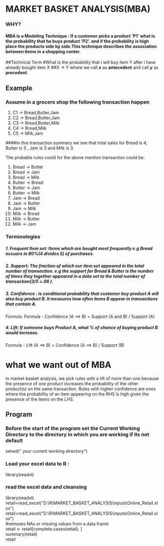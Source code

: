 # **MARKET BASKET ANALYSIS**(MBA)
### WHY?
#### MBA is a Modeling Technique : If a customer picks a product 'P1' what is the probability that he buys product 'P2'. and if the probability is high place the products side by side.This technique describes the association between items in a shopping center.
##Technical Term
#What is the probability that i will buy item Y after i have already bought item X
##X &rarr; Y
where we call ***x*** as **antecedent** and call ***y*** as **precedent**.

## Example
### Assume in a grocers shop the following transaction happen
1. C1 &rarr; Bread,Butter,Jam
2. C2 &rarr; Bread,Butter,Jam
3. C3 &rarr; Bread,Butter,Milk
4. C4 &rarr; Bread,Milk
5. C5 &rarr; Milk,Jam

####In this transaction summary we see that total sales for Bread is 4, Butter is 3 , Jam is 3 and Milk is 3.



The probable rules could for the above mention transaction could be:

1. Bread  &rarr; Butter  
2. Bread &rarr; Jam
3. Bread &rarr; Milk
4. Butter &rarr; Bread
5. Butter &rarr; Jam
6. Butter &rarr; Milk
7. Jam &rarr; Bread
8. Jam &rarr; Butter
9. Jam &rarr; Milk
10. Milk &rarr; Bread
11. Milk &rarr; Butter
12. Milk &rarr; Jam

### Terminologies

##### 1. Frequent Item set: Items which are bought most frequently e.g Bread occuers in 80%(4 divides 5) of purchases.
##### 2. Support: The fraction of which our item set appeared in the total number of transaction. e.g the support for Bread & Butter is the number of times they together appeared in a data set to the total number of transaction(3/5 =.06 ).
##### 3. Confidence :  is conditional probability that customer buy product A will also buy product B. It measures how often items B appear in transactions that contain A.
Formuls: Formula - Confidence (A ==> B) = Support (A and B) / Support (A)
##### 4. Lift: If someone buys Product A,  what % of chance of buying product B would increase.
Formula - Lift (A ==> B) = Confidence (A ==> B) / Support (B)


# what we want  out of MBA
In market basket analysis, we pick rules with a lift of more than one because the presence of one product increases the probability of the other product(s) on the same transaction. Rules with higher confidence are ones where the probability of an item appearing on the RHS is high given the presence of the items on the LHS.

## Program
### Before the start of the program set the Current Working Directory to the directory in which you are working if its not default
setwd(" your current working directory")
### Load your excel data to R :
library(readxl)<br />
### read the excel data and cleansing
library(readxl)<br />
retail=read_excel("D:\\R\\MARKET_BASKET_ANALYSIS\\inputs\\Online_Retail.xlsx")<br />
retail=read_excel("D:\\R\\MARKET_BASKET_ANALYSIS\\inputs\\Online_Retail.xlsx")<br />
\#removes NAs or missing values from a data frame<br />
retail <- retail[complete.cases(retail), ]<br />
summary(retail)<br />
retail<br />


